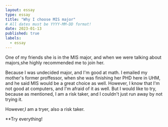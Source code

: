 ```yaml
---
layout: essay
type: essay
title: "Why I choose MIS major"
# All dates must be YYYY-MM-DD format!
date: 2023-01-13
published: true
labels:
  - essay
---
```


One of my friends she is in the MIS major, and when we were talking about majors,she highly recommended me to join her. 

Because I was undecided major, and I'm good at math. I emailed my mother's former proffessor, when she was finishing her PHD here in UHM, and he said MIS would be a great choice as well. However, I know that I'm not good at computers, and I'm afraid of it as well. But I would like to try, because as mentioned, I am a risk taker, and I couldn't just run away by not trying it.

However,I am a tryer, also a risk taker.

**Try everything!
